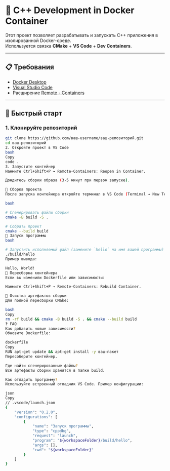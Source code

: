 # 🐋 C++ Development in Docker Container

Этот проект позволяет разрабатывать и запускать C++ приложения в изолированной Docker-среде.  
Используется связка **CMake** + **VS Code** + **Dev Containers**.

---

## 📋 Требования

- [Docker Desktop](https://www.docker.com/products/docker-desktop)
- [Visual Studio Code](https://code.visualstudio.com/)
- Расширение [Remote - Containers](https://marketplace.visualstudio.com/items?itemName=ms-vscode-remote.remote-containers)

---

## 🚀 Быстрый старт

### 1. Клонируйте репозиторий
```bash
git clone https://github.com/ваш-username/ваш-репозиторий.git
cd ваш-репозиторий
2. Откройте проект в VS Code
bash
Copy
code .
3. Запустите контейнер
Нажмите Ctrl+Shift+P → Remote-Containers: Reopen in Container.

Дождитесь сборки образа (3-5 минут при первом запуске).

🔨 Сборка проекта
После запуска контейнера откройте терминал в VS Code (Terminal → New Terminal) и выполните:

bash

# Сгенерировать файлы сборки
cmake -B build -S .

# Собрать проект
cmake --build build
🏃 Запуск программы
bash

# Запустить исполняемый файл (замените `hello` на имя вашей программы)
./build/hello
Пример вывода:

Hello, World!
🔄 Пересборка контейнера
Если вы изменили Dockerfile или зависимости:

Нажмите Ctrl+Shift+P → Remote-Containers: Rebuild Container.

🧹 Очистка артефактов сборки
Для полной пересборки CMake:

bash
Copy
rm -rf build && cmake -B build -S . && cmake --build build
❓ FAQ
Как добавить новые зависимости?
Обновите Dockerfile:

dockerfile
Copy
RUN apt-get update && apt-get install -y ваш-пакет
Пересоберите контейнер.

Где найти сгенерированные файлы?
Все артефакты сборки хранятся в папке build.

Как отладить программу?
Используйте встроенный отладчик VS Code. Пример конфигурации:

json
Copy
// .vscode/launch.json
{
    "version": "0.2.0",
    "configurations": [
        {
            "name": "Запуск программы",
            "type": "cppdbg",
            "request": "launch",
            "program": "${workspaceFolder}/build/hello",
            "args": [],
            "cwd": "${workspaceFolder}"
        }
    ]
}

